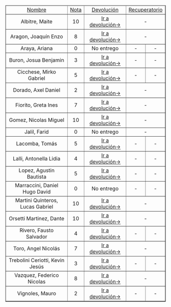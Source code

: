 <table border="1" align="center" style="text-align: center">
  <thead style="text-decoration: underline">
    <td>Nombre</td>
    <td>Nota</td>
    <td>Devolución</td>
    <td colspan="2">Recuperatorio</td>
  </thead>
  <tbody>
    <tr>
      <td>Albitre, Maite</td>
      <td>10</td>
      <td>
        <a href="https://github.com/atarico/devolucion-1erParcial-poo/blob/main/Devolucion/albitre-maite.md">Ir a devolución→</a>
      </td>
      <td colspan="2">-</td>
    </tr>
    <tr>
      <td>Aragon, Joaquín Enzo</td>
      <td>8</td>
      <td>
        <a href="https://github.com/atarico/devolucion-1erParcial-poo/blob/main/Devolucion/aragon-joaquin.md">Ir a devolución→</a>
      </td>
      <td colspan="2">-</td>
    </tr>
    <tr>
      <td>Araya, Ariana</td>
      <td>0</td>
      <td>
        No entrego
      </td>
      <td>-</td>
      <td>-</td>
    </tr>
    <tr>
      <td>Buron, Josua Benjamin</td>
      <td>3</td>
      <td>
        <a href="https://github.com/atarico/devolucion-1erParcial-poo/blob/main/Devolucion/buron-josua.md">Ir a devolución→</a>
      </td>
      <td>-</td>
      <td>-</td>
    </tr>
    <tr>
      <td>Cicchese, Mirko Gabriel</td>
      <td>5</td>
      <td>
        <a href="https://github.com/atarico/devolucion-1erParcial-poo/blob/main/Devolucion/cicchese-mirko.md">Ir a devolución→</a>
      </td>
      <td>-</td>
      <td>-</td>
    </tr>
    <tr>
      <td>Dorado, Axel Daniel</td>
      <td>2</td>
      <td>
        <a href="https://github.com/atarico/devolucion-1erParcial-poo/blob/main/Devolucion/dorado-axel.md">Ir a devolución→</a>
      </td>
      <td colspan="2">-</td>
    </tr>
    <tr>
      <td>Fiorito, Greta Ines</td>
      <td>7</td>
      <td>
        <a href="https://github.com/atarico/devolucion-1erParcial-poo/blob/main/Devolucion/fiorito-greta.md">Ir a devolución→</a>
      </td>
      <td colspan="2">-</td>
    </tr>
    <tr>
      <td>Gomez, Nicolas Miguel</td>
      <td>10</td>
      <td>
        <a href="https://github.com/atarico/devolucion-1erParcial-poo/blob/main/Devolucion/gomez-nicolas.md">Ir a devolución→</a>
      </td>
      <td colspan="2">-</td>
    </tr>
    <tr>
      <td>Jalil, Farid</td>
      <td>0</td>
      <td>
        No entrego
      </td>
      <td colspan="2">-</td>
    </tr>
    <tr>
      <td>Lacomba, Tomás</td>
      <td>5</td>
      <td>
        <a href="https://github.com/atarico/devolucion-1erParcial-poo/blob/main/Devolucion/lacomba-tomas.md">Ir a devolución→</a>
      </td>
      <td>-</td>
      <td>-</td>
    </tr>
    <tr>
      <td>Lalli, Antonella Lidia</td>
      <td>4</td>
      <td>
        <a href="https://github.com/atarico/devolucion-1erParcial-poo/blob/main/Devolucion/lalli-antonella.md">Ir a devolución→</a>
      </td>
      <td>-</td>
      <td>-</td>
    </tr>
    <tr>
      <td>Lopez, Agustin Bautista</td>
      <td>5</td>
      <td>
        <a href="https://github.com/atarico/devolucion-1erParcial-poo/blob/main/Devolucion/lopez-agustin.md">Ir a devolución→</a>
      </td>
      <td>-</td>
      <td>-</td>
    </tr>
    <tr>
      <td>Marraccini, Daniel Hugo David</td>
      <td>0</td>
      <td>
        No entrego
      </td>
      <td>-</td>
      <td>-</td>
    </tr>
    <tr>
      <td>Martini Quinteros, Lucas Gabriel</td>
      <td>10</td>
      <td>
        <a href="https://github.com/atarico/devolucion-1erParcial-poo/blob/main/Devolucion/martini-lucas.md">Ir a devolución→</a>
      </td>
      <td colspan="2">-</td>
    </tr>
    <tr>
      <td>Orsetti Martinez, Dante</td>
      <td>10</td>
      <td>
        <a href="https://github.com/atarico/devolucion-1erParcial-poo/blob/main/Devolucion/orsetti-dante.md">Ir a devolución→</a>
      </td>
      <td colspan="2">-</td>
    </tr>
    <tr>
      <td>Rivero, Fausto Salvador</td>
      <td>4</td>
      <td>
        <a href="https://github.com/atarico/devolucion-1erParcial-poo/blob/main/Devolucion/rivero-fausto.md">Ir a devolución→</a>
      </td>
      <td>-</td>
      <td>-</td>
    </tr>
    <tr>
      <td>Toro, Angel Nicolás</td>
      <td>7</td>
      <td>
        <a href="https://github.com/atarico/devolucion-1erParcial-poo/blob/main/Devolucion/toro-angel.md">Ir a devolución→</a>
      </td>
      <td colspan="2">-</td>
    </tr>
    <tr>
      <td>Trebolini Ceriotti, Kevin Jesús</td>
      <td>3</td>
      <td>
        <a href="https://github.com/atarico/devolucion-1erParcial-poo/blob/main/Devolucion/ceriotti-kevin.md">Ir a devolución→</a>
      </td>
      <td>-</td>
      <td>-</td>
    </tr>
    <tr>
      <td>Vazquez, Federico Nicolas</td>
      <td>8</td>
      <td>
        <a href="https://github.com/atarico/devolucion-1erParcial-poo/blob/main/Devolucion/vazquez-federico.md">Ir a devolución→</a>
      </td>
      <td colspan="2">-</td>
    </tr>
    <tr>
      <td>Vignoles, Mauro</td>
      <td>2</td>
      <td>
        <a href="https://github.com/atarico/devolucion-1erParcial-poo/blob/main/Devolucion/vignoles-mauro.md">Ir a devolución→</a>
      </td>
      <td>-</td>
      <td>-</td>
    </tr>
  </tbody>
</table>
